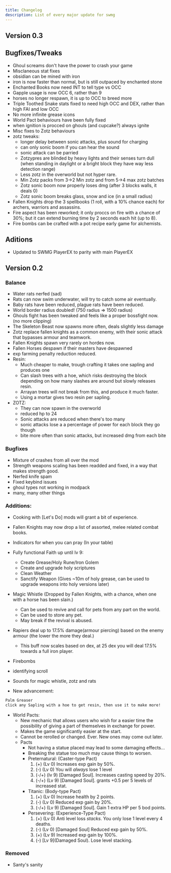 ```yaml
---
title: Changelog
description: List of every major update for swmg
---
```

## Version 0.3

## Bugfixes/Tweaks
  - Ghoul screams don't have the power to crash your game
  - Misclaneous stat fixes
  - obsidian can be mined with iron
  - iron is now faster than normal, but is still outpaced by enchanted stone
  - Enchanted Books now need INT to tell type vs OCC
  - Gapple usage is now OCC 6, rather than 9
  - horses no longer respawn, it is up to OCC to breed more
  - Triple Toothed Snake stats fixed to need high OCC and DEX, rather than high FAI and low OCC
  - No more infinite grease icons
  - World Pact behaviours have been fully fixed
  - when ignition is procced on ghouls (and cupcake?) always ignite
  - Misc fixes to Zotz behaviours
  - zotz tweaks:
    - longer delay between sonic attacks, plus sound for charging
    - can only sonic boom if you can hear the sound
    - sonic attack can be parried
    - Zotzypres are blinded by heavy lights and their senses turn dull (when standing in daylight or a bright block they have way less detection range)
    - Less zotz in the overworld but not hyper rare.
    - Min Zotz packs from 3->2 Min zotz and from 5->4 max zotz batches
    - Zotz sonic boom now properly loses dmg (after 3 blocks walls, it deals 0)
    - Zotz sonic boom breaks glass, snow and ice (in a small radius)
  - Fallen Knights drop the 3 spellbooks (1 roll, with a 10% chance each) for archers, warriors and assassins.
  - Fire aspect has been reworked; it only proccs on fire with a chance of 30%; but it can extend burning time by 2 seconds each hit (up to 8).
  - Fire bombs can be crafted with a pot recipe early game for alchemists.
## Aditions 
 - Updated to SWMG PlayerEX to parity with main PlayerEX


## Version 0.2

### Balance
- Water rats nerfed (sad)
- Rats can now swim underwater, will try to catch some air eventually.
- Baby rats have been reduced, plague rats have been reduced.
- World border radius doubled! (750 radius => 1500 radius)
- Ghouls fight has been tweaked and feels like a proper bossfight now. (no more clipping)
- The Skeleton Beast now spawns more often, deals slightly less damage
- Zotz replace fallen knights as a common enemy, with their sonic attack that bypasses armour and teamwork.
- Fallen Knights spawn very rarely on hordes now.
- Fallen Horses despawn if their masters have despawned
- exp farming penalty reduction reduced.
- Resin:
  - Much cheaper to make, trough crafting it takes one sapling and produces one
  - Can slash trees with a hoe, which risks destroying the block depending on how many slashes are around but slowly releases resin.
  - Arrayan trees will not break from this, and produce it much faster.
  - Using a mortar gives two resin per sapling.
- ZOTZ:
  - They can now spawn in the overworld
  - reduced hp to 24
  - Sonic attacks are reduced when there's too many
  - sonic attacks lose a a percentage of power for each block they go though
  - bite more often than sonic attacks, but increased dmg from each bite

### Bugfixes
- Mixture of crashes from all over the mod
- Strength weapons scaling has been readded and fixed, in a way that makes strength good.
- Nerfed knife spam
- Fixed keybind issues
- ghoul types not working in modpack
- many, many other things

### Additions:
- Cooking with [Let's Do] mods will grant a bit of experience.
- Fallen Knights may now drop a list of assorted, melee related combat books.
- Indicators for when you can pray (In your table)
- Fully functional Faith up until lv 9:
  - Create Grease/Holy Rune/Iron Golem
  - Create and upgrade holy scriptures
  - Clean Weather
  - Sanctify Weapon (Gives ~10m of holy grease, can be used to upgrade weapons into holy versions later)
- Magic Whistle (Dropped by Fallen Knights, with a chance, when one with a horse has been slain.)
  - Can be used to revive and call for pets from any part on the world.
  - Can be used to store any pet.
  - May break if the revival is abused.
- Rapiers deal up to 17.5% damage(armour piercing) based on the enemy armour (the lower the more they deal.)
  - This buff now scales based on dex, at 25 dex you will deal 17.5% towards a full iron player.
- Firebombs
- identifying scroll
- Sounds for magic whistle, zotz and rats

- New advancement:

```md
Palm Greaser
click any Sapling with a hoe to get resin, then use it to make more!
```

- World Pacts:
  - New mechanic that allows users who wish for a easier  time the possibility of giving a part of themselves in exchange for power.
  - Makes the game significantly easier at the start.
  - Cannot be rerolled or changed. Ever. New ones may come out later.
  - Pacts
    - Not having a statue placed may lead to some damaging effects...
    - Breaking the statue too much may cause things to worsen.
    - Preternatural: (Caster-type Pact)
        1. (+) (Lv 0) Increases exp gain by 50%.
        2. (-) (Lv 0) You will *always* lose 1 level
        3. (-/+) (lv 9) [Damaged Soul]. Increases casting speed by 20%.
        4. (-/+) (Lv 9) [Damaged Soul]. grants +0.5 per 5 levels of increased stat.
    - Titanic: (Body-type Pact)
        1. (+) (Lv 0) Increase health by 2 points.
        2. (-) (Lv 0) Reduced exp gain by 20%.
        3. (-/+) (Lv 9) [Damaged Soul]. Gain 1 extra HP per 5 bod points.
    - Persevering: (Experience-Type Pact)
        1. (+) (Lv 0) Anti level loss *stacks*. You only lose 1 level every 4 deaths.
        2. (-) (Lv 0) [Damaged Soul] Reduced exp gain by 50%.
        3. (+) (Lv 9) Increased exp gain by 100%.
        4. (-) [Lv 9](Damaged Soul). Lose level stacking.

### Removed

- Santy's sanity
